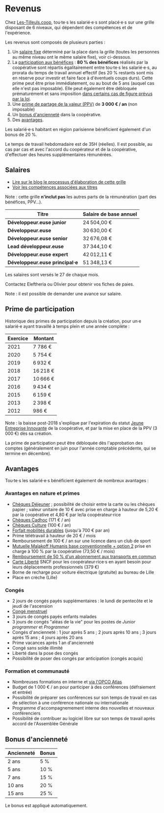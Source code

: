 # Revenus

Chez [Les-Tilleuls.coop](https://les-tilleuls.coop), tou·te·s les salarié·e·s sont placé·e·s sur une grille disposant de 6 niveaux, qui dépendent des compétences et de l'expérience.

Les revenus sont composés de plusieurs parties :

1. Un [salaire fixe](#salaires) déterminé par la place dans la grille (toutes les personnes au même niveau ont le même salaire fixe), voir ci-dessous.
2. La [participation aux bénéfices](#prime-de-participation) : **80 % des bénéfices** réalisés par la coopérative sont répartis égalitairement entre tou·te·s les salarié·e·s, au prorata du temps de travail annuel effectif (les 20 % restants sont mis en réserve pour investir et faire face à d'éventuels coups durs). Cette prime peut être prise immédiatement, ou au bout de 5 ans (auquel cas elle n'est pas imposable). Elle peut également être débloquée prématurément et sans imposition [dans certains cas de figure prévus par la loi](https://www.service-public.fr/particuliers/vosdroits/F31622).
3. Une [prime de partage de la valeur (PPV)](https://www.service-public.fr/particuliers/vosdroits/F35235) de **3 000 € / an** (non imposable)
4. Un [bonus d'ancienneté](#bonus-dancienneté) dans la coopérative.
5. Des [avantages](#avantages).

Les salarié·e·s habitant en région parisienne bénéficient également d'un bonus de 20 %.

Le temps de travail hebdomadaire est de 35H (réelles).
Il est possible, au cas par cas et avec l'accord du coopérateur et de la coopérative, d'effectuer des heures supplémentaires rémunérées.

## Salaires

* [Lire sur le blog le processus d'élaboration de cette grille](https://les-tilleuls.coop/blog/grille-salariale-a-vote)
* [Voir les compétences associées aux titres](../titles/README.md)

Note : cette grille **n'inclut pas** les autres parts de la rémunération (part des bénéfices, PPV...).

| **Titre**                        | **Salaire de base annuel** |
|----------------------------------|----------------------------|
| **Développeur.euse junior**      | 24 504,00 €                |
| **Développeur.euse**             | 30 630,00 €                |
| **Développeur.euse senior**      | 32 676,08 €                |
| **Lead développeur.euse**        | 37 344,10 €                |
| **Développeur.euse expert**      | 42 012,11 €                |
| **Développeur.euse principal·e** | 51 348,13 €                |

Les salaires sont versés le 27 de chaque mois.

Contactez Eleftheria ou Olivier pour obtenir vos fiches de paies.

Note : il est possible de demander une avance sur salaire.

## Prime de participation

Historique des primes de participation depuis la création, pour un·e salarié·e ayant travaillé à temps plein et une année complète :

| **Exercice** | **Montant** |
|--------------|-------------|
| 2021         | 7 786 €     |
| 2020         | 5 754 €     |
| 2019         | 6 932 €     |
| 2018         | 16 218 €    |
| 2017         | 10 666 €    |
| 2016         | 9 434 €     |
| 2015         | 6 159 €     |
| 2013         | 2 398 €     |
| 2012         | 986 €       |

Note : la baisse post-2018 s'explique par l'expiration du statut [Jeune Entreprise Innovante](https://entreprendre.service-public.fr/vosdroits/F31188) de la coopérative, et par la mise en place de la PPV (3 000 €) dès sa création.

La prime de participation peut être débloquée dès l'approbation des comptes (généralement en juin pour l'année comptable précédente, qui se termine en décembre).

## Avantages

Tou·te·s les salarié·e·s bénéficient également de nombreux avantages :

### Avantages en nature et primes

* [Chèques Déjeuner](https://up.coop/updejeuner/utilisateurs) ; possibilité de choisir entre la carte ou les chèques papier ; valeur unitaire de 10 € avec prise en charge à hauteur de 5,20 € par la coopérative et 4,80 € par le/la coopérateur·rice
* [Chèques Cadhoc](https://boutiques.cheque-cadhoc.fr/) (171 € / an)
* [Chèques Culture](https://up.coop/cheque-culture/utiliser-cheque-culture/) (100 € / an)
* [Forfait mobilités durables](https://www.ecologie.gouv.fr/faq-forfait-mobilites-durables-fmd) (jusqu'à 700 € par an)
* Prime télétravail à hauteur de 20 € / mois
* Remboursement de 100 € / an sur une licence dans un club de sport
* [Mutuelle Malakoff Humanis base conventionnelle + option 2](https://www.malakoffhumanis.com/entreprises/conventions-collectives-nationales/bureaux-etudes-techniques/) prise en charge à 100 % par la coopérative (73,50 € / mois)
* [Remboursement de 50 % d'un abonnement aux transports en commun](https://www.service-public.fr/particuliers/vosdroits/F19846)
* [Carte Liberté](https://www.sncf.com/fr/offre-voyageurs/offres-entreprises/carte-liberte-la-carte-adaptee-aux-professionnels) SNCF pour les coopérateur·rice·s en ayant besoin pour leurs déplacements professionnels (379 €)
* Borne de recharge pour voiture électrique (gratuite) au bureau de Lille
* Place en crèche (Lille)

### Congés

* 2 jours de congés payés supplémentaires : le lundi de pentecôte et le jeudi de l'ascension
* [Congé menstruel](https://les-tilleuls.coop/blog/conge-menstruel)
* 3 jours de congés payés enfants malades
* 3 jours de congés "aléas de la vie" pour les postes de *Junior programmer* et *Programmer*
* Congés d'ancienneté : 1 jour après 5 ans ; 2 jours après 10 ans ; 3 jours après 15 ans ; 4 jours après 20 ans
* Prime vacances après 1 an d'ancienneté
* Congé sans solde illimité
* Liberté dans la pose des congés
* Possibilité de poser des congés par anticipation (congés acquis)

### Formation et communauté

* Nombreuses formations en interne et [via l'OPCO Atlas](https://campus.opco-atlas.fr/branches/bureaux-etudes/1876)
* Budget de 1 000 € / an pour participer à des conférences (défraiement et entrée)
* Possibilité de préparer ses conférences sur son temps de travail en cas de sélection à une conférence nationale ou internationale
* Programme d'accompagnemement interne des nouvelles et nouveaux conférenciers
* Possibilité de contribuer au logiciel libre sur son temps de travail après accord de l'Assemblée Générale

## Bonus d'ancienneté

| **Ancienneté** | **Bonus** |
|----------------|-----------|
| 2 ans          | 5 %       |
| 5 ans          | 10 %      |
| 7 ans          | 15 %      |
| 10 ans         | 20 %      |
| 15 ans         | 25 %      |

Le bonus est appliqué automatiquement.
